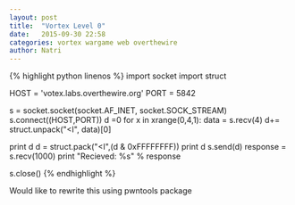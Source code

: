```yaml
---
layout: post
title:  "Vortex Level 0"
date:   2015-09-30 22:58
categories: vortex wargame web overthewire
author: Natri
---
```



<!--break-->

{% highlight python linenos %}
import socket
import struct

HOST = 'votex.labs.overthewire.org'
PORT = 5842

s = socket.socket(socket.AF_INET, socket.SOCK_STREAM)
s.connect((HOST,PORT))
d =0
for x in xrange(0,4,1):
	data = s.recv(4)
	d+= struct.unpack("<I", data)[0]

print d
d = struct.pack("<I",(d & 0xFFFFFFFF))
print d
s.send(d)
response = s.recv(1000)
print "Recieved: %s" % response

s.close()
{% endhighlight %}

Would like to rewrite this using pwntools package
